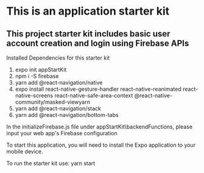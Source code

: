 # This is an application starter kit
## This project starter kit includes basic user account creation and login using Firebase APIs
Installed Dependencies for this starter kit

1. expo init appStartKit
2. npm i -S firebase
3. yarn add @react-navigation/native
4. expo install react-native-gesture-handler react-native-reanimated react-native-screens react-native-safe-area-context @react-native-community/masked-viewyarn
5. yarn add @react-navigation/stack
6. yarn add @react-navigation/bottom-tabs

In the initializeFirebase.js file under appStartKit\backendFunctions, please input your web app's Firebase configuration

To start this application, you will need to install the Expo application to your mobile device.

To run the starter kit use:
yarn start